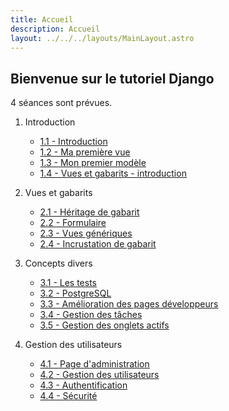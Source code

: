 ```yaml
---
title: Accueil
description: Accueil
layout: ../../../layouts/MainLayout.astro
---
```


## Bienvenue sur le tutoriel Django

4 séances sont prévues.

1. Introduction

	* [1.1 - Introduction](/erpg5-django/fr/django/introduction)
	* [1.2 - Ma première vue](/erpg5-django/fr/django/first-view)
	* [1.3 - Mon premier modèle](/erpg5-django/fr/django/first-model)
	* [1.4 - Vues et gabarits - introduction](/erpg5-django/fr/django/view-templates-intro)

1. Vues et gabarits

	* [2.1 - Héritage de gabarit](/erpg5-django/fr/django/template-inheritance)
	* [2.2 - Formulaire](/erpg5-django/fr/django/forms)
	* [2.3 - Vues génériques](/erpg5-django/fr/django/generic-views)
	* [2.4 - Incrustation de gabarit](/erpg5-django/fr/django/template-include)

1. Concepts divers

	* [3.1 - Les tests](/erpg5-django/fr/django/tests)
	* [3.2 - PostgreSQL](/erpg5-django/fr/django/postgresql)
	* [3.3 - Amélioration des pages développeurs](/erpg5-django/fr/django/developer-improvement)
	* [3.4 - Gestion des tâches](/erpg5-django/fr/django/tasks-management)
	* [3.5 - Gestion des onglets actifs](/erpg5-django/fr/django/tab-management)

1. Gestion des utilisateurs

    * [4.1 - Page d'administration](/erpg5-django/fr/django/admin-page)
    * [4.2 - Gestion des utilisateurs](/erpg5-django/fr/django/user-management)
    * [4.3 - Authentification](/erpg5-django/fr/django/authentification)
    * [4.4 - Sécurité](/erpg5-django/fr/django/security)
